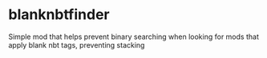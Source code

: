 # blanknbtfinder
Simple mod that helps prevent binary searching when looking for mods that apply blank nbt tags, preventing stacking
